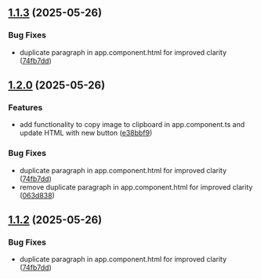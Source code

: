 ## [1.1.3](https://github.com/nggabbo/ng-new-19/compare/v1.1.1...v1.1.3) (2025-05-26)


### Bug Fixes

* duplicate paragraph in app.component.html for improved clarity ([74fb7dd](https://github.com/nggabbo/ng-new-19/commit/74fb7dd7363fc1a290c28be359617eeceeb6b70a))



## [1.2.0](https://github.com/nggabbo/ng-new-19/compare/v1.1.1...v1.2.0) (2025-05-26)


### Features

* add functionality to copy image to clipboard in app.component.ts and update HTML with new button ([e38bbf9](https://github.com/nggabbo/ng-new-19/commit/e38bbf93638c118b3798645e1473593d3a4c34e3))


### Bug Fixes

* duplicate paragraph in app.component.html for improved clarity ([74fb7dd](https://github.com/nggabbo/ng-new-19/commit/74fb7dd7363fc1a290c28be359617eeceeb6b70a))
* remove duplicate paragraph in app.component.html for improved clarity ([063d838](https://github.com/nggabbo/ng-new-19/commit/063d838f355ca0c88b6c5daddb3c646a0d2562d7))

## [1.1.2](https://github.com/nggabbo/ng-new-19/compare/v1.1.1...v1.1.2) (2025-05-26)


### Bug Fixes

* duplicate paragraph in app.component.html for improved clarity ([74fb7dd](https://github.com/nggabbo/ng-new-19/commit/74fb7dd7363fc1a290c28be359617eeceeb6b70a))
